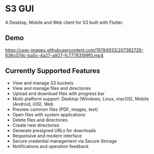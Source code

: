 # S3 GUI

A Desktop, Mobile and Web client for S3 built with Flutter.

## Demo

https://user-images.githubusercontent.com/19784933/207382726-636c07dc-ba5c-4a27-a927-fc77783199f0.mp4

## Currently Supported Features

- View and manage S3 buckets
- View and manage files and directories
- Upload and download files with progress bar
- Multi-platform support: Desktop (Windows, Linux, macOS), Mobile (Android, iOS), Web
- Preview common files (PDF, images, text)
- Open files with system applications
- Delete files and directories
- Create new directories
- Generate presigned URLs for downloads
- Responsive and modern interface
- Secure credential management via Secure Storage
- Notifications and operation feedback
